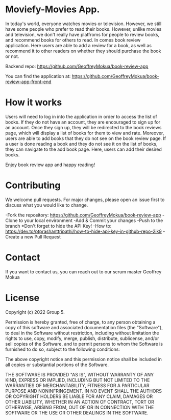 # Moviefy-Movies App.
In today's world, everyone watches movies or television. However, we still have some people who prefer to read their books. However, unlike movies and television, we don't really have platfroms for people to review books, and recommend books for others to read. In comes book review application. Here users are able to add a review for a book, as well as recommend it to other readers on whether they should purchase the book or not.

Backend repo: https://github.com/GeoffreyMokua/book-review-app

You can find the application at: https://github.com/GeoffreyMokua/book-review-app-front-end

# How it works
Users will need to log in into the application in order to access the list of books. If they do not have an account, they are encouraged to sign up for an account. Once they sign up, they will be redirected to the book reviews page, which will display a list of books for them to view and rate. Moreover, users are able to add books that they do not see on the book review page. If a user is done reading a book and they do not see it on the list of books, they can navigate to the add book page. Here, users can add their desired books.

Enjoy book review app and happy reading!

# Contributing
We welcome pull requests. For major changes, please open an issue first to discuss what you would like to change.

-Fork the repository: https://github.com/GeoffreyMokua/book-review-app
-Clone to your local environment
-Add & Commit your changes
-Push to the branch *Don't forget to hide the API Key!
-How to: https://dev.to/ptprashanttripathi/how-to-hide-api-key-in-github-repo-2ik9
-Create a new Pull Request

# Contact
If you want to contact us, you can reach out to our scrum master Geoffrey Mokua

# License
Copyright (c) 2022 Group 5.

Permission is hereby granted, free of charge, to any person obtaining a copy of this software and associated documentation files (the "Software"), to deal in the Software without restriction, including without limitation the rights to use, copy, modify, merge, publish, distribute, sublicense, and/or sell copies of the Software, and to permit persons to whom the Software is furnished to do so, subject to the following conditions:

The above copyright notice and this permission notice shall be included in all copies or substantial portions of the Software.

THE SOFTWARE IS PROVIDED "AS IS", WITHOUT WARRANTY OF ANY KIND, EXPRESS OR IMPLIED, INCLUDING BUT NOT LIMITED TO THE WARRANTIES OF MERCHANTABILITY, FITNESS FOR A PARTICULAR PURPOSE AND NONINFRINGEMENT. IN NO EVENT SHALL THE AUTHORS OR COPYRIGHT HOLDERS BE LIABLE FOR ANY CLAIM, DAMAGES OR OTHER LIABILITY, WHETHER IN AN ACTION OF CONTRACT, TORT OR OTHERWISE, ARISING FROM, OUT OF OR IN CONNECTION WITH THE SOFTWARE OR THE USE OR OTHER DEALINGS IN THE SOFTWARE.
